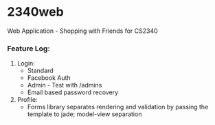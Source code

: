 # 2340web
Web Application - Shopping with Friends for CS2340

### Feature Log:
1. Login:
    * Standard
    * Facebook Auth
    * Admin - Test with /admins
    * Email based password recovery
2. Profile:
    * Forms library separates rendering and validation by passing the template to jade; model-view separation
